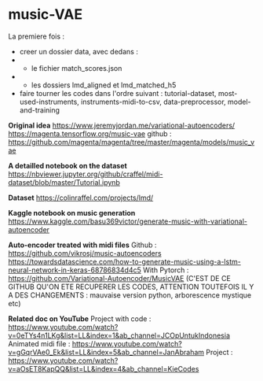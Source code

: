 # music-VAE

La premiere fois : 
* creer un dossier data, avec dedans :
* * le fichier match_scores.json 
* * les dossiers lmd_aligned et lmd_matched_h5
* faire tourner les codes dans l'ordre suivant : tutorial-dataset, most-used-instruments, instruments-midi-to-csv, data-preprocessor, model-and-training


 **Original idea**
https://www.jeremyjordan.me/variational-autoencoders/
https://magenta.tensorflow.org/music-vae
github : https://github.com/magenta/magenta/tree/master/magenta/models/music_vae

**A detailled notebook on the dataset**
https://nbviewer.jupyter.org/github/craffel/midi-dataset/blob/master/Tutorial.ipynb 

**Dataset**
https://colinraffel.com/projects/lmd/ 

**Kaggle notebook on music generation**
https://www.kaggle.com/basu369victor/generate-music-with-variational-autoencoder

**Auto-encoder treated with midi files**
Github : https://github.com/vikrosj/music-autoencoders
https://towardsdatascience.com/how-to-generate-music-using-a-lstm-neural-network-in-keras-68786834d4c5
With Pytorch : https://github.com/Variational-Autoencoder/MusicVAE (C'EST DE CE GITHUB QU'ON ETE RECUPERER LES CODES, ATTENTION TOUTEFOIS IL Y A DES CHANGEMENTS : mauvaise version python, arborescence mystique etc)

**Related doc on YouTube**
Project with code : https://www.youtube.com/watch?v=0eTYs4n1LKg&list=LL&index=1&ab_channel=JCOpUntukIndonesia
Animated midi file : https://www.youtube.com/watch?v=gGqrVAe0_Ek&list=LL&index=5&ab_channel=JanAbraham
Project : https://www.youtube.com/watch?v=aOsET8KapQQ&list=LL&index=4&ab_channel=KieCodes

